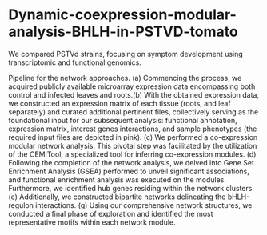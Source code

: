 # Dynamic-coexpression-modular-analysis-BHLH-in-PSTVD-tomato
We compared PSTVd strains, focusing on symptom development using transcriptomic and functional genomics. 

Pipeline for the network approaches. (a) Commencing the process, we acquired publicly available microarray expression data encompassing both control and infected leaves and roots.(b) With the obtained expression data, we constructed an expression matrix of each tissue (roots, and leaf separately) and curated additional pertinent files, collectively serving as the foundational input for our subsequent analysis: functional annotation, expression matrix, interest genes interactions, and sample phenotypes (the required  input files are depicted in pink).  (c) We performed a co-expression modular network analysis. This pivotal step was facilitated by the utilization of the CEMiTool, a specialized tool for inferring co-expression modules. (d) Following the completion of the network analysis, we delved into Gene Set Enrichment Analysis (GSEA) performed to unveil significant associations, and functional enrichment analysis was executed on the modules. Furthermore, we identified hub genes residing within the network clusters. (e) Additionally, we constructed bipartite networks delineating the bHLH-regulon interactions. (g) Using our comprehensive network structures, we conducted a final phase of exploration and identified the most representative motifs within each network module.
